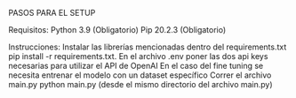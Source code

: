 PASOS PARA EL SETUP

Requisitos:
Python 3.9 (Obligatorio)
Pip 20.2.3 (Obligatorio)

Instrucciones:
Instalar las librerías mencionadas dentro del requirements.txt 
pip install -r requirements.txt.
En el archivo .env poner las dos api keys necesarias para utilizar el API de OpenAI
En el caso del fine tuning se necesita entrenar el modelo con un dataset específico
Correr el archivo main.py
python main.py (desde el mismo directorio del archivo main.py)

